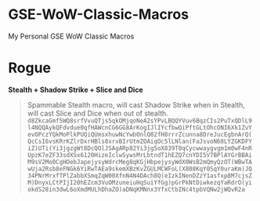
# GSE-WoW-Classic-Macros
My Personal GSE WoW Classic Macros

# Rogue

**Stealth + Shadow Strike + Slice and Dice**
> Spammable Stealth macro, will cast Shadow Strike when in Stealth, will cast Slice and Dice when out of stealth.
```d8ZkcaGmf5WQ8srfVvuQTjs5qkOMjqoNeA2sYPvLBQQYVuv6BqzCIs2PuTxQDlL9l4NQQAykQFdvdue0qfHAWcnCG6GG8ArKogIJlIYcfbwQiPftGLtOhcONI6Xk1ZvYevOPczYQkMoPlkPUQiQUmsxhuwNcYwbOnlQ02fH8rrrZcunna8DreJucEgbnArQ(QcCsI6vsKRrKZlrDxrHBls8xrvBIrUtmZOAiqOc5lLNlan(FaJsvoN68LYZGKDFYiZ)UTi(Yi3jgzgWt8DcQOlJSAgARp82Yi3jg5oX839T0qCycwwaygvgm1m0wF4nRUpzK7eZF33sdXSx6120HizeIclwSywsMrLbtndT1hEZQ7cnYDI5V7BPlAYGrBBAiM9sV2Mo0CgHOebJapejysyWdrcMeg8qKGjHbpejysyWdX0WsB2mQmyQzOT(WBwTAwUja2Rsb8eFNGk6YiRwTAEa9skemXBzKvZGULMCWFoL(X808KqY0SqY0uraKm)JQ34PNrMrxfTPlZabbXSmqZqW00XfnN4N4DAch8Q(eIzkINenDZzY1asfxp8M7cjsZM)DnyxLCtPIjI20hEZcm3VuOMzuneiuHqSuiYfGg)pGrPkNtDiwkezqYaRdrO(yiokdS28in3dwL6oXmdMULhDhaZO)aDNqKMNnx3YfxCtbINc4tpbVQNw2jWQvR2a```
